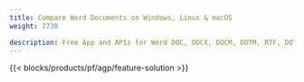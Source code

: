 ```yaml
---
title: Compare Word Documents on Windows, Linux & macOS 
weight: 7730

description: Free App and APIs for Word DOC, DOCX, DOCM, DOTM, RTF, DOT and ODT Comparison
---
```


{{< blocks/products/pf/agp/feature-solution >}} 

